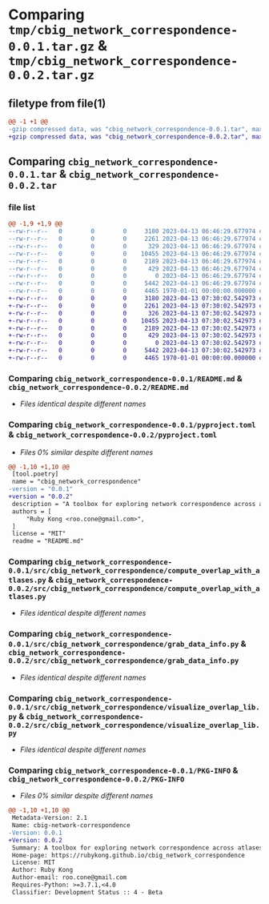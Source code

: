 # Comparing `tmp/cbig_network_correspondence-0.0.1.tar.gz` & `tmp/cbig_network_correspondence-0.0.2.tar.gz`

## filetype from file(1)

```diff
@@ -1 +1 @@
-gzip compressed data, was "cbig_network_correspondence-0.0.1.tar", max compression
+gzip compressed data, was "cbig_network_correspondence-0.0.2.tar", max compression
```

## Comparing `cbig_network_correspondence-0.0.1.tar` & `cbig_network_correspondence-0.0.2.tar`

### file list

```diff
@@ -1,9 +1,9 @@
--rw-r--r--   0        0        0     3180 2023-04-13 06:46:29.677974 cbig_network_correspondence-0.0.1/README.md
--rw-r--r--   0        0        0     2261 2023-04-13 06:46:29.677974 cbig_network_correspondence-0.0.1/pyproject.toml
--rw-r--r--   0        0        0      329 2023-04-13 06:46:29.677974 cbig_network_correspondence-0.0.1/src/cbig_network_correspondence/__init__.py
--rw-r--r--   0        0        0    10455 2023-04-13 06:46:29.677974 cbig_network_correspondence-0.0.1/src/cbig_network_correspondence/compute_overlap_with_atlases.py
--rw-r--r--   0        0        0     2189 2023-04-13 06:46:29.677974 cbig_network_correspondence-0.0.1/src/cbig_network_correspondence/grab_data_info.py
--rw-r--r--   0        0        0      429 2023-04-13 06:46:29.677974 cbig_network_correspondence-0.0.1/src/cbig_network_correspondence/load_example.py
--rw-r--r--   0        0        0        0 2023-04-13 06:46:29.677974 cbig_network_correspondence-0.0.1/src/cbig_network_correspondence/py.typed
--rw-r--r--   0        0        0     5442 2023-04-13 06:46:29.677974 cbig_network_correspondence-0.0.1/src/cbig_network_correspondence/visualize_overlap_lib.py
--rw-r--r--   0        0        0     4465 1970-01-01 00:00:00.000000 cbig_network_correspondence-0.0.1/PKG-INFO
+-rw-r--r--   0        0        0     3180 2023-04-13 07:30:02.542973 cbig_network_correspondence-0.0.2/README.md
+-rw-r--r--   0        0        0     2261 2023-04-13 07:30:02.542973 cbig_network_correspondence-0.0.2/pyproject.toml
+-rw-r--r--   0        0        0      326 2023-04-13 07:30:02.542973 cbig_network_correspondence-0.0.2/src/cbig_network_correspondence/__init__.py
+-rw-r--r--   0        0        0    10455 2023-04-13 07:30:02.542973 cbig_network_correspondence-0.0.2/src/cbig_network_correspondence/compute_overlap_with_atlases.py
+-rw-r--r--   0        0        0     2189 2023-04-13 07:30:02.542973 cbig_network_correspondence-0.0.2/src/cbig_network_correspondence/grab_data_info.py
+-rw-r--r--   0        0        0      429 2023-04-13 07:30:02.542973 cbig_network_correspondence-0.0.2/src/cbig_network_correspondence/load_example.py
+-rw-r--r--   0        0        0        0 2023-04-13 07:30:02.542973 cbig_network_correspondence-0.0.2/src/cbig_network_correspondence/py.typed
+-rw-r--r--   0        0        0     5442 2023-04-13 07:30:02.542973 cbig_network_correspondence-0.0.2/src/cbig_network_correspondence/visualize_overlap_lib.py
+-rw-r--r--   0        0        0     4465 1970-01-01 00:00:00.000000 cbig_network_correspondence-0.0.2/PKG-INFO
```

### Comparing `cbig_network_correspondence-0.0.1/README.md` & `cbig_network_correspondence-0.0.2/README.md`

 * *Files identical despite different names*

### Comparing `cbig_network_correspondence-0.0.1/pyproject.toml` & `cbig_network_correspondence-0.0.2/pyproject.toml`

 * *Files 0% similar despite different names*

```diff
@@ -1,10 +1,10 @@
 [tool.poetry]
 name = "cbig_network_correspondence"
-version = "0.0.1"
+version = "0.0.2"
 description = "A toolbox for exploring network correspondence across atlases"
 authors = [
     "Ruby Kong <roo.cone@gmail.com>",
 ]
 license = "MIT"
 readme = "README.md"
```

### Comparing `cbig_network_correspondence-0.0.1/src/cbig_network_correspondence/compute_overlap_with_atlases.py` & `cbig_network_correspondence-0.0.2/src/cbig_network_correspondence/compute_overlap_with_atlases.py`

 * *Files identical despite different names*

### Comparing `cbig_network_correspondence-0.0.1/src/cbig_network_correspondence/grab_data_info.py` & `cbig_network_correspondence-0.0.2/src/cbig_network_correspondence/grab_data_info.py`

 * *Files identical despite different names*

### Comparing `cbig_network_correspondence-0.0.1/src/cbig_network_correspondence/visualize_overlap_lib.py` & `cbig_network_correspondence-0.0.2/src/cbig_network_correspondence/visualize_overlap_lib.py`

 * *Files identical despite different names*

### Comparing `cbig_network_correspondence-0.0.1/PKG-INFO` & `cbig_network_correspondence-0.0.2/PKG-INFO`

 * *Files 0% similar despite different names*

```diff
@@ -1,10 +1,10 @@
 Metadata-Version: 2.1
 Name: cbig-network-correspondence
-Version: 0.0.1
+Version: 0.0.2
 Summary: A toolbox for exploring network correspondence across atlases
 Home-page: https://rubykong.github.io/cbig_network_correspondence
 License: MIT
 Author: Ruby Kong
 Author-email: roo.cone@gmail.com
 Requires-Python: >=3.7.1,<4.0
 Classifier: Development Status :: 4 - Beta
```

